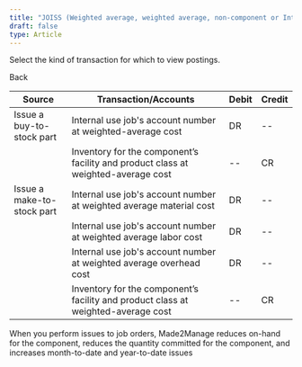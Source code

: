 ```yaml
---
title: "JOISS (Weighted average, weighted average, non-component or Internal job for internal use)"
draft: false
type: Article
---
```


Select the kind of transaction for which to view postings. 

Back

| Source                     | Transaction/Accounts                                                              | Debit | Credit |
|----------------------------|-----------------------------------------------------------------------------------|-------|--------|
| Issue a buy-to-stock part  | Internal use job's account number at weighted-average cost                        | DR    | --     |
|                            | Inventory for the component’s facility and product class at weighted-average cost | --    | CR     |
| Issue a make-to-stock part | Internal use job's account number at weighted average material cost               | DR    | --     |
|                            | Internal use job's account number at weighted average labor cost                  | DR    | --     |
|                            | Internal use job's account number at weighted average overhead cost               | DR    | --     |
|                            | Inventory for the component’s facility and product class at weighted-average cost | --    | CR     |

When you perform issues to job orders, Made2Manage reduces on-hand for the component, reduces the quantity committed for the component, and increases month-to-date and year-to-date issues